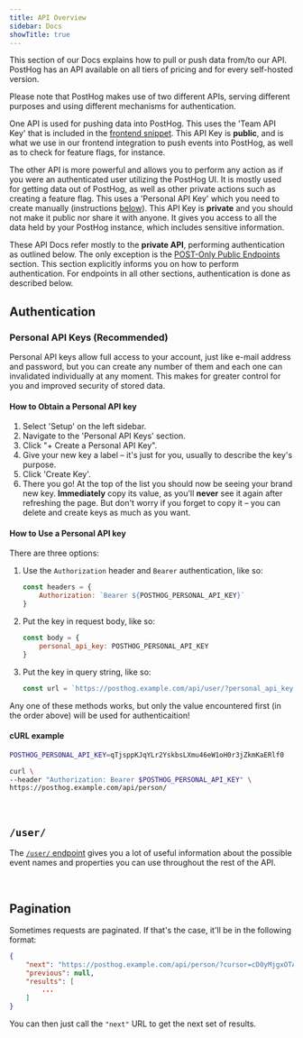 ```yaml
---
title: API Overview
sidebar: Docs
showTitle: true
---
```


This section of our Docs explains how to pull or push data from/to our API. PostHog has an API available on all tiers of pricing and for every self-hosted version.

Please note that PostHog makes use of two different APIs, serving different purposes and using different mechanisms for authentication. 

One API is used for pushing data into PostHog. This uses the 'Team API Key' that is included in the [frontend snippet](/docs/integration/js-integration). This API Key is **public**, and is what we use in our frontend integration to push events into PostHog, as well as to check for feature flags, for instance. 

The other API is more powerful and allows you to perform any action as if you were an authenticated user utilizing the PostHog UI. It is mostly used for getting data out of PostHog, as well as other private actions such as creating a feature flag. This uses a 'Personal API Key' which you need to create manually (instructions [below](#authentication)). This API Key is **private** and you should not make it public nor share it with anyone. It gives you access to all the data held by your PostHog instance, which includes sensitive information.

These API Docs refer mostly to the **private API**, performing authentication as outlined below. The only exception is the [POST-Only Public Endpoints](/docs/api/post-only-endpoints) section. This section explicitly informs you on how to perform authentication. For endpoints in all other sections, authentication is done as described below.

## Authentication

### Personal API Keys (Recommended)

Personal API keys allow full access to your account, just like e-mail address and password, but you can create any number of them and each one can invalidated individually at any moment. This makes for greater control for you and improved security of stored data.

#### How to Obtain a Personal API key

1. Select 'Setup' on the left sidebar.
2. Navigate to the 'Personal API Keys' section.
3. Click "+ Create a Personal API Key".
4. Give your new key a label – it's just for you, usually to describe the key's purpose.
5. Click 'Create Key'.
6. There you go! At the top of the list you should now be seeing your brand new key. **Immediately** copy its value, as you'll **never** see it again after refreshing the page. But don't worry if you forget to copy it – you can delete and create keys as much as you want.

#### How to Use a Personal API key

There are three options:

1. Use the `Authorization` header and `Bearer` authentication, like so:
    ```JavaScript
    const headers = {
        Authorization: `Bearer ${POSTHOG_PERSONAL_API_KEY}`
    }
    ```
2. Put the key in request body, like so:
    ```JavaScript
    const body = {
        personal_api_key: POSTHOG_PERSONAL_API_KEY
    }
    ```
3. Put the key in query string, like so:
    ```JavaScript
    const url = `https://posthog.example.com/api/user/?personal_api_key=${POSTHOG_PERSONAL_API_KEY}`
    ```

Any one of these methods works, but only the value encountered first (in the order above) will be used for authenticaition!

#### cURL example
```bash
POSTHOG_PERSONAL_API_KEY=qTjsppKJqYLr2YskbsLXmu46eW1oH0r3jZkmKaERlf0

curl \
--header "Authorization: Bearer $POSTHOG_PERSONAL_API_KEY" \
https://posthog.example.com/api/person/
```

<br />

## `/user/`

The [`/user/` endpoint](./user) gives you a lot of useful information about the possible event names and properties you can use throughout the rest of the API. 

<br>

## Pagination

Sometimes requests are paginated. If that's the case, it'll be in the following format:

```json
{
    "next": "https://posthog.example.com/api/person/?cursor=cD0yMjgxOTA2",
    "previous": null,
    "results": [
        ...
    ]
}
```

You can then just call the `"next"` URL to get the next set of results.
